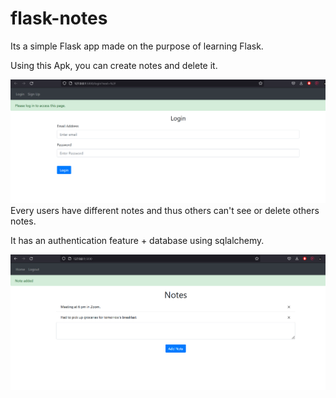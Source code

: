 # flask-notes

Its a simple Flask app made on the purpose of learning Flask. 

Using this Apk, you can create notes and delete it.

![alt text](https://github.com/Anubhav1107/flask-notes/blob/main/photos/Screenshot%20(20).png?raw=true)
Every users have different notes and thus others can't see or delete others notes.

It has an authentication feature + database using sqlalchemy.

![alt text](https://github.com/Anubhav1107/flask-notes/blob/main/photos/Screenshot%20(21).png?raw=true)

